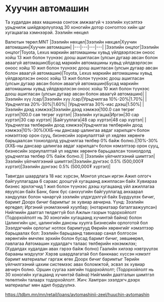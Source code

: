 # Хуучин автомашин
Та худалдан авах машинаа сонгож амжаагүй ч зээлийн хүсэлтээ урьдчилж шийдвэрлүүлээд 30 хоногийн дотор сонголтоо хийн цаг хугацаагаа хэмнээрэй.
Зээлийн нөхцөл

Валютын төрөл:MNT
|Зээлийн нөхцөл|Зээлийн нөхцөл|Хуучин автомашин|Хуучин автомашин|
|---|---|---|---|
|Зээлийн онцлог|Зээлийн онцлог|Toyota, Lexus маркийн автомашины хувьд үйлдвэрлэсэн оноос хойш 13 жил болон түүнээс доош ашигласан (улсын дугаар авсан болон аваагүй автомашин)Бусад маркийн автомашины хувьд үйлдвэрлэсэн оноос хойш 10 жил болон түүнээс доош ашигласан (улсын дугаар авсан болон аваагүй автомашин)|Toyota, Lexus маркийн автомашины хувьд үйлдвэрлэсэн оноос хойш 13 жил болон түүнээс доош ашигласан (улсын дугаар авсан болон аваагүй автомашин)Бусад маркийн автомашины хувьд үйлдвэрлэсэн оноос хойш 10 жил болон түүнээс доош ашигласан (улсын дугаар авсан болон аваагүй автомашин)|
|Зээлийн хүү /сар/|Зээлийн хүү /сар/|Урьдчилгаа 10%-20%|1.70%|
|Урьдчилгаа 20%-30%|1.60%|
|Урьдчилгаа 30%-иас дээш|1.50%|
|Зээлийн дээд хэмжээ|Зээлийн дээд хэмжээ|100.0 сая төгрөг хүртэл|100.0 сая төгрөг хүртэл|
|Зээлийн хугацаа|Иргэн|30 сар хүртэл|30 сар хүртэл|
|Байгууллага|48 сар хүртэл|48 сар хүртэл|
|Урьдчилгаа төлбөрийн доод хэмжээ|Урьдчилгаа төлбөрийн доод хэмжээ|10%-30%(ХХБ-ны дансаар цалингаа авдаг харилцагч болон нэмэлтээр орон сууц, бизнесийн зориулалттай үл хөдлөх хөрөнгө барьцаалсан тохиолдолд урьдчилгаа төлбөр 0% байж болно.)|10%-30%(ХХБ-ны дансаар цалингаа авдаг харилцагч болон нэмэлтээр орон сууц, бизнесийн зориулалттай үл хөдлөх хөрөнгө барьцаалсан тохиолдолд урьдчилгаа төлбөр 0% байж болно.)|
|Зээлийн үйлчилгээний шимтгэл|Зээлийн үйлчилгээний шимтгэл|Зээлийн дүнгээс 0.5% (500,000₮ хүртэл)|Зээлийн дүнгээс 0.5% (500,000₮ хүртэл)|

Тавигдах шаардлага
18 нас хүрсэн, Монгол улсын иргэн
Ажил олгогч байгууллагадаа 6 сараас доошгүй хугацаанд ажилласан байх
Хувиараа бизнес эрхлэгчид 1 жил болон түүнээс дээш хугацаанд үйл ажиллагаа явуулсан байх
Банк, банк бус санхүүгийн байгууллагад анхаарал хандуулах болон чанаргүй зээлийн үлдэгдэлгүй байх
Бүрдүүлэх бичиг, баримт
Доорх бичиг баримтыг эх хувиар авчирна. Үүнд:
Зээлийн өргөдөл;
Иргэний үнэмлэхний хуулбар; (нотариатаар баталгаажуулсан)
Нийгмийн даатгал төлдөггүй бол Ажлын газрын тодорхойлолт (Тодорхойлолт нь 30 хоногийн хугацаанд хүчинтэй байна) болон Цалингийн цэс, цалингийн дансны хуулга
Бизнесийн орлоготой бол Зээлдэгчийн орлогыг нотлох баримтууд
Өөрийн хөрөнгийг нэмэлтээр барьцаалах бол: Зээлийн барьцаанд тавихаар санал болгосон хөрөнгийн өмчлөх эрхийн болон бусад баримт бичиг, зөвшөөрөл, лавлагаа
Автомашин худалдагч талаас төлбөрийн нэхэмжлэх; (Худалдах худалдан авах гэрээ байж болно)
Гаалийн хилээр нэвтрүүлэх барааны мэдүүлэг
Хэрэв шаардлагатай бол банкнаас хүссэн нэмэлт баримт матeриалыг гаргаж өгөх
Доорх бичиг баримтыг Төрийн үйлчилгээний цахим системээс авах боломжтой, эсвэл эх хувиар авчирч болно.
Оршин суугаа хаягийн тодорхойлолт; (Тодорхойлолт нь 30 хоногийн хугацаанд хүчинтэй байна)
Нийгмийн даатгалын шимтгэл төлөлтийн талаарх тодорхойлолт.
Жич: Хамтран зээлдэгч дээрх материалыг мөн адил бүрдүүлнэ.

https://tdbm.mn/mn/retail/loans/avtomashinii-zeel/huuchin-avtomashin